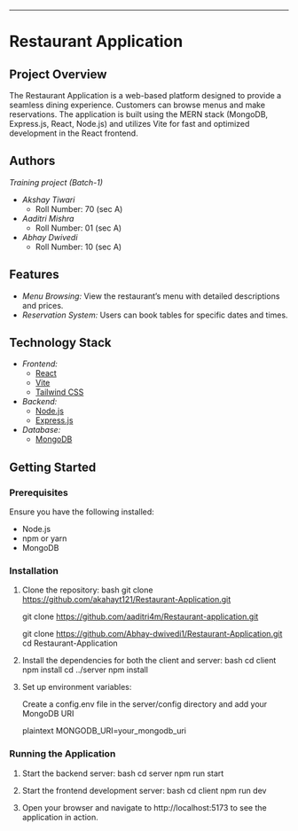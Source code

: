 ---

# Restaurant Application

## Project Overview

The Restaurant Application is a web-based platform designed to provide a seamless dining experience. Customers can browse menus and make reservations. The application is built using the MERN stack (MongoDB, Express.js, React, Node.js) and utilizes Vite for fast and optimized development in the React frontend.

## Authors
   *Training project (Batch-1)*

- *Akshay Tiwari*
  - Roll Number: 70 (sec A)
- *Aaditri Mishra*
  - Roll Number: 01 (sec A)
- *Abhay Dwivedi*
  - Roll Number: 10 (sec A)

## Features

- *Menu Browsing:* View the restaurant’s menu with detailed descriptions and prices.
- *Reservation System:* Users can book tables for specific dates and times.

## Technology Stack

- *Frontend:*
  - [React](https://reactjs.org/)
  - [Vite](https://vitejs.dev/)
  - [Tailwind CSS](https://tailwindcss.com/) 
- *Backend:*
  - [Node.js](https://nodejs.org/)
  - [Express.js](https://expressjs.com/)
- *Database:*
  - [MongoDB](https://www.mongodb.com/)

  

## Getting Started

### Prerequisites

Ensure you have the following installed:

- Node.js
- npm or yarn
- MongoDB

### Installation

1. Clone the repository:
   bash
   git clone https://github.com/akahayt121/Restaurant-Application.git
   
   git clone https://github.com/aaditri4m/Restaurant-application.git 

   git clone https://github.com/Abhay-dwivedi1/Restaurant-Application.git 
   cd Restaurant-Application
   

2. Install the dependencies for both the client and server:
   bash
   cd client
   npm install
   cd ../server
   npm install
   

3. Set up environment variables:

   Create a config.env file in the server/config directory and add your MongoDB URI 

   plaintext
   MONGODB_URI=your_mongodb_uri
   

### Running the Application

1. Start the backend server:
   bash
   cd server
   npm run start
   

2. Start the frontend development server:
   bash
   cd client
   npm run dev
   

3. Open your browser and navigate to http://localhost:5173 to see the application in action.
